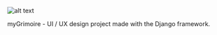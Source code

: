 ![alt text](github.com/ivanovskiii/mygrimoire/blob/main/myGrimoire/static/myGrimoire/images/logo.svg)

myGrimoire - UI / UX design project made with the Django framework.
